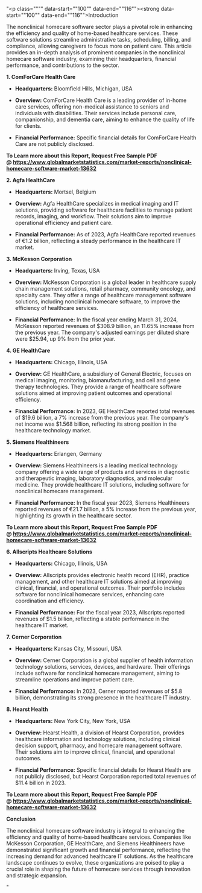 "<p class="""" data-start=""100"" data-end=""116""><strong data-start=""100"" data-end=""116"">Introduction</strong></p>
<p class="""" data-start=""118"" data-end=""275""><span class=""relative -mx-px my-[-0.2rem] rounded-sm px-px py-[0.2rem]"">The nonclinical homecare software sector plays a pivotal role in enhancing the efficiency and quality of home-based healthcare services.</span> <span class=""relative -mx-px my-[-0.2rem] rounded-sm px-px py-[0.2rem]"">These software solutions streamline administrative tasks, scheduling, billing, and compliance, allowing caregivers to focus more on patient care.</span> <span class=""relative -mx-px my-[-0.2rem] rounded-sm px-px py-[0.2rem]"">This article provides an in-depth analysis of prominent companies in the nonclinical homecare software industry, examining their headquarters, financial performance, and contributions to the sector.</span></p>
<p class="""" data-start=""277"" data-end=""306""><strong data-start=""277"" data-end=""306"">1. ComForCare Health Care</strong></p>
<ul data-start=""308"" data-end=""662"">
<li class="""" data-start=""308"" data-end=""409"">
<p class="""" data-start=""310"" data-end=""409""><strong data-start=""310"" data-end=""327"">Headquarters:</strong> <span class=""relative -mx-px my-[-0.2rem] rounded-sm px-px py-[0.2rem]"">Bloomfield Hills, Michigan, USA</span></p>
</li>
<li class="""" data-start=""410"" data-end=""547"">
<p class="""" data-start=""412"" data-end=""547""><strong data-start=""412"" data-end=""425"">Overview:</strong> <span class=""relative -mx-px my-[-0.2rem] rounded-sm px-px py-[0.2rem]"">ComForCare Health Care is a leading provider of in-home care services, offering non-medical assistance to seniors and individuals with disabilities.</span> <span class=""relative -mx-px my-[-0.2rem] rounded-sm px-px py-[0.2rem]"">Their services include personal care, companionship, and dementia care, aiming to enhance the quality of life for clients.</span></p>
</li>
<li class="""" data-start=""548"" data-end=""662"">
<p class="""" data-start=""550"" data-end=""662""><strong data-start=""550"" data-end=""576"">Financial Performance:</strong> <span class=""relative -mx-px my-[-0.2rem] rounded-sm px-px py-[0.2rem]"">Specific financial details for ComForCare Health Care are not publicly disclosed.</span></p>
</li>
</ul>
<p class="""" data-start=""664"" data-end=""686""><strong data-start=""664"" data-end=""686""><strong>To Learn more about this Report, Request Free Sample PDF @&nbsp;<a href=""https://www.globalmarketstatistics.com/market-reports/nonclinical-homecare-software-market-13632"">https://www.globalmarketstatistics.com/market-reports/nonclinical-homecare-software-market-13632</a></strong></strong></p>
<p class="""" data-start=""664"" data-end=""686""><strong data-start=""664"" data-end=""686"">2. Agfa HealthCare</strong></p>
<ul data-start=""688"" data-end=""1050"">
<li class="""" data-start=""688"" data-end=""793"">
<p class="""" data-start=""690"" data-end=""793""><strong data-start=""690"" data-end=""707"">Headquarters:</strong> <span class=""relative -mx-px my-[-0.2rem] rounded-sm px-px py-[0.2rem]"">Mortsel, Belgium</span></p>
</li>
<li class="""" data-start=""794"" data-end=""935"">
<p class="""" data-start=""796"" data-end=""935""><strong data-start=""796"" data-end=""809"">Overview:</strong> <span class=""relative -mx-px my-[-0.2rem] rounded-sm px-px py-[0.2rem]"">Agfa HealthCare specializes in medical imaging and IT solutions, providing software for healthcare facilities to manage patient records, imaging, and workflow.</span> <span class=""relative -mx-px my-[-0.2rem] rounded-sm px-px py-[0.2rem]"">Their solutions aim to improve operational efficiency and patient care.</span></p>
</li>
<li class="""" data-start=""936"" data-end=""1050"">
<p class="""" data-start=""938"" data-end=""1050""><strong data-start=""938"" data-end=""964"">Financial Performance:</strong> <span class=""relative -mx-px my-[-0.2rem] rounded-sm px-px py-[0.2rem]"">As of 2023, Agfa HealthCare reported revenues of &euro;1.2 billion, reflecting a steady performance in the healthcare IT market.</span></p>
</li>
</ul>
<p class="""" data-start=""1052"" data-end=""1079""><strong data-start=""1052"" data-end=""1079"">3. McKesson Corporation</strong></p>
<ul data-start=""1081"" data-end=""1523"">
<li class="""" data-start=""1081"" data-end=""1186"">
<p class="""" data-start=""1083"" data-end=""1186""><strong data-start=""1083"" data-end=""1100"">Headquarters:</strong> <span class=""relative -mx-px my-[-0.2rem] rounded-sm px-px py-[0.2rem]"">Irving, Texas, USA</span></p>
</li>
<li class="""" data-start=""1187"" data-end=""1328"">
<p class="""" data-start=""1189"" data-end=""1328""><strong data-start=""1189"" data-end=""1202"">Overview:</strong> <span class=""relative -mx-px my-[-0.2rem] rounded-sm px-px py-[0.2rem]"">McKesson Corporation is a global leader in healthcare supply chain management solutions, retail pharmacy, community oncology, and specialty care.</span> <span class=""relative -mx-px my-[-0.2rem] rounded-sm px-px py-[0.2rem]"">They offer a range of healthcare management software solutions, including nonclinical homecare software, to improve the efficiency of healthcare services.</span></p>
</li>
<li class="""" data-start=""1329"" data-end=""1523"">
<p class="""" data-start=""1331"" data-end=""1523""><strong data-start=""1331"" data-end=""1357"">Financial Performance:</strong> <span class=""relative -mx-px my-[-0.2rem] rounded-sm px-px py-[0.2rem]"">In the fiscal year ending March 31, 2024, McKesson reported revenues of $308.9 billion, an 11.65% increase from the previous year.</span> <span class=""relative -mx-px my-[-0.2rem] rounded-sm px-px py-[0.2rem]"">The company's adjusted earnings per diluted share were $25.94, up 9% from the prior year.</span></p>
</li>
</ul>
<p class="""" data-start=""1525"" data-end=""1545""><strong data-start=""1525"" data-end=""1545"">4. GE HealthCare</strong></p>
<ul data-start=""1547"" data-end=""1989"">
<li class="""" data-start=""1547"" data-end=""1652"">
<p class="""" data-start=""1549"" data-end=""1652""><strong data-start=""1549"" data-end=""1566"">Headquarters:</strong> <span class=""relative -mx-px my-[-0.2rem] rounded-sm px-px py-[0.2rem]"">Chicago, Illinois, USA</span></p>
</li>
<li class="""" data-start=""1653"" data-end=""1794"">
<p class="""" data-start=""1655"" data-end=""1794""><strong data-start=""1655"" data-end=""1668"">Overview:</strong> <span class=""relative -mx-px my-[-0.2rem] rounded-sm px-px py-[0.2rem]"">GE HealthCare, a subsidiary of General Electric, focuses on medical imaging, monitoring, biomanufacturing, and cell and gene therapy technologies.</span> <span class=""relative -mx-px my-[-0.2rem] rounded-sm px-px py-[0.2rem]"">They provide a range of healthcare software solutions aimed at improving patient outcomes and operational efficiency.</span></p>
</li>
<li class="""" data-start=""1795"" data-end=""1989"">
<p class="""" data-start=""1797"" data-end=""1989""><strong data-start=""1797"" data-end=""1823"">Financial Performance:</strong> <span class=""relative -mx-px my-[-0.2rem] rounded-sm px-px py-[0.2rem]"">In 2023, GE HealthCare reported total revenues of $19.6 billion, a 7% increase from the previous year.</span> <span class=""relative -mx-px my-[-0.2rem] rounded-sm px-px py-[0.2rem]"">The company's net income was $1.568 billion, reflecting its strong position in the healthcare technology market.</span></p>
</li>
</ul>
<p class="""" data-start=""1991"" data-end=""2018""><strong data-start=""1991"" data-end=""2018"">5. Siemens Healthineers</strong></p>
<ul data-start=""2020"" data-end=""2382"">
<li class="""" data-start=""2020"" data-end=""2125"">
<p class="""" data-start=""2022"" data-end=""2125""><strong data-start=""2022"" data-end=""2039"">Headquarters:</strong> <span class=""relative -mx-px my-[-0.2rem] rounded-sm px-px py-[0.2rem]"">Erlangen, Germany</span></p>
</li>
<li class="""" data-start=""2126"" data-end=""2267"">
<p class="""" data-start=""2128"" data-end=""2267""><strong data-start=""2128"" data-end=""2141"">Overview:</strong> <span class=""relative -mx-px my-[-0.2rem] rounded-sm px-px py-[0.2rem]"">Siemens Healthineers is a leading medical technology company offering a wide range of products and services in diagnostic and therapeutic imaging, laboratory diagnostics, and molecular medicine.</span> <span class=""relative -mx-px my-[-0.2rem] rounded-sm px-px py-[0.2rem]"">They provide healthcare IT solutions, including software for nonclinical homecare management.</span></p>
</li>
<li class="""" data-start=""2268"" data-end=""2382"">
<p class="""" data-start=""2270"" data-end=""2382""><strong data-start=""2270"" data-end=""2296"">Financial Performance:</strong> <span class=""relative -mx-px my-[-0.2rem] rounded-sm px-px py-[0.2rem]"">In the fiscal year 2023, Siemens Healthineers reported revenues of &euro;21.7 billion, a 5% increase from the previous year, highlighting its growth in the healthcare sector.</span></p>
</li>
</ul>
<p class="""" data-start=""2384"" data-end=""2422""><strong data-start=""2384"" data-end=""2422""><strong>To Learn more about this Report, Request Free Sample PDF @&nbsp;<a href=""https://www.globalmarketstatistics.com/market-reports/nonclinical-homecare-software-market-13632"">https://www.globalmarketstatistics.com/market-reports/nonclinical-homecare-software-market-13632</a></strong></strong></p>
<p class="""" data-start=""2384"" data-end=""2422""><strong data-start=""2384"" data-end=""2422"">6. Allscripts Healthcare Solutions</strong></p>
<ul data-start=""2424"" data-end=""2786"">
<li class="""" data-start=""2424"" data-end=""2529"">
<p class="""" data-start=""2426"" data-end=""2529""><strong data-start=""2426"" data-end=""2443"">Headquarters:</strong> <span class=""relative -mx-px my-[-0.2rem] rounded-sm px-px py-[0.2rem]"">Chicago, Illinois, USA</span></p>
</li>
<li class="""" data-start=""2530"" data-end=""2671"">
<p class="""" data-start=""2532"" data-end=""2671""><strong data-start=""2532"" data-end=""2545"">Overview:</strong> <span class=""relative -mx-px my-[-0.2rem] rounded-sm px-px py-[0.2rem]"">Allscripts provides electronic health record (EHR), practice management, and other healthcare IT solutions aimed at improving clinical, financial, and operational outcomes.</span> <span class=""relative -mx-px my-[-0.2rem] rounded-sm px-px py-[0.2rem]"">Their portfolio includes software for nonclinical homecare services, enhancing care coordination and efficiency.</span></p>
</li>
<li class="""" data-start=""2672"" data-end=""2786"">
<p class="""" data-start=""2674"" data-end=""2786""><strong data-start=""2674"" data-end=""2700"">Financial Performance:</strong> <span class=""relative -mx-px my-[-0.2rem] rounded-sm px-px py-[0.2rem]"">For the fiscal year 2023, Allscripts reported revenues of $1.5 billion, reflecting a stable performance in the healthcare IT market.</span></p>
</li>
</ul>
<p class="""" data-start=""2788"" data-end=""2813""><strong data-start=""2788"" data-end=""2813"">7. Cerner Corporation</strong></p>
<ul data-start=""2815"" data-end=""3177"">
<li class="""" data-start=""2815"" data-end=""2920"">
<p class="""" data-start=""2817"" data-end=""2920""><strong data-start=""2817"" data-end=""2834"">Headquarters:</strong> <span class=""relative -mx-px my-[-0.2rem] rounded-sm px-px py-[0.2rem]"">Kansas City, Missouri, USA</span></p>
</li>
<li class="""" data-start=""2921"" data-end=""3062"">
<p class="""" data-start=""2923"" data-end=""3062""><strong data-start=""2923"" data-end=""2936"">Overview:</strong> <span class=""relative -mx-px my-[-0.2rem] rounded-sm px-px py-[0.2rem]"">Cerner Corporation is a global supplier of health information technology solutions, services, devices, and hardware.</span> <span class=""relative -mx-px my-[-0.2rem] rounded-sm px-px py-[0.2rem]"">Their offerings include software for nonclinical homecare management, aiming to streamline operations and improve patient care.</span></p>
</li>
<li class="""" data-start=""3063"" data-end=""3177"">
<p class="""" data-start=""3065"" data-end=""3177""><strong data-start=""3065"" data-end=""3091"">Financial Performance:</strong> <span class=""relative -mx-px my-[-0.2rem] rounded-sm px-px py-[0.2rem]"">In 2023, Cerner reported revenues of $5.8 billion, demonstrating its strong presence in the healthcare IT industry.</span></p>
</li>
</ul>
<p class="""" data-start=""3179"" data-end=""3199""><strong data-start=""3179"" data-end=""3199"">8. Hearst Health</strong></p>
<ul data-start=""3201"" data-end=""3563"">
<li class="""" data-start=""3201"" data-end=""3306"">
<p class="""" data-start=""3203"" data-end=""3306""><strong data-start=""3203"" data-end=""3220"">Headquarters:</strong> <span class=""relative -mx-px my-[-0.2rem] rounded-sm px-px py-[0.2rem]"">New York City, New York, USA</span></p>
</li>
<li class="""" data-start=""3307"" data-end=""3448"">
<p class="""" data-start=""3309"" data-end=""3448""><strong data-start=""3309"" data-end=""3322"">Overview:</strong> <span class=""relative -mx-px my-[-0.2rem] rounded-sm px-px py-[0.2rem]"">Hearst Health, a division of Hearst Corporation, provides healthcare information and technology solutions, including clinical decision support, pharmacy, and homecare management software.</span> <span class=""relative -mx-px my-[-0.2rem] rounded-sm px-px py-[0.2rem]"">Their solutions aim to improve clinical, financial, and operational outcomes.</span></p>
</li>
<li class="""" data-start=""3449"" data-end=""3563"">
<p class="""" data-start=""3451"" data-end=""3563""><strong data-start=""3451"" data-end=""3477"">Financial Performance:</strong> <span class=""relative -mx-px my-[-0.2rem] rounded-sm px-px py-[0.2rem]"">Specific financial details for Hearst Health are not publicly disclosed, but Hearst Corporation reported total revenues of $11.4 billion in 2023.</span></p>
</li>
</ul>
<p class="""" data-start=""3565"" data-end=""3579""><strong data-start=""3565"" data-end=""3579""><strong>To Learn more about this Report, Request Free Sample PDF @&nbsp;<a href=""https://www.globalmarketstatistics.com/market-reports/nonclinical-homecare-software-market-13632"">https://www.globalmarketstatistics.com/market-reports/nonclinical-homecare-software-market-13632</a></strong></strong></p>
<p class="""" data-start=""3565"" data-end=""3579""><strong data-start=""3565"" data-end=""3579"">Conclusion</strong></p>
<p class="""" data-start=""3581"" data-end=""3746""><span class=""relative -mx-px my-[-0.2rem] rounded-sm px-px py-[0.2rem]"">The nonclinical homecare software industry is integral to enhancing the efficiency and quality of home-based healthcare services.</span> <span class=""relative -mx-px my-[-0.2rem] rounded-sm px-px py-[0.2rem]"">Companies like McKesson Corporation, GE HealthCare, and Siemens Healthineers have demonstrated significant growth and financial performance, reflecting the increasing demand for advanced healthcare IT solutions.</span> <span class=""relative -mx-px my-[-0.2rem] rounded-sm px-px py-[0.2rem]"">As the healthcare landscape continues to evolve, these organizations are poised to play a crucial role in shaping the future of homecare services through innovation and strategic expansion.</span></p>"
